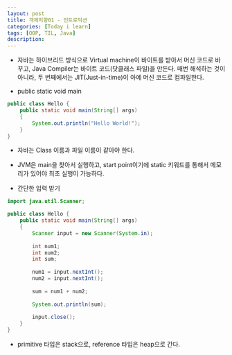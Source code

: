 ```yaml
---
layout: post
title: 객체지향01 - 인트로덕션
categories: [Today i learn]
tags: [OOP, TIL, Java]
description: 
---
```




- 자바는 하이브리드 방식으로 Virtual machine이 바이트를 받아서 머신 코드로 바꾸고, Java Compiler는 바이트 코드(닷클래스 파일)을 만든다. 매번 해석하는 것이 아니라, 두 번째에서는 JIT(Just-in-time)이 아예 머신 코드로 컴파일한다.



- public static void main

```java
public class Hello {
	public static void main(String[] args)
	{
		System.out.println("Hello World!");
	}
}
```

- 자바는 Class 이름과 파일 이름이 같아야 한다.

- JVM은 main을 찾아서 실행하고, start point이기에 static 키워드를 통해서 메모리가 있어야 최초 실행이 가능하다.



- 간단한 입력 받기

```java
import java.util.Scanner;

public class Hello {
	public static void main(String[] args)
	{
		Scanner input = new Scanner(System.in);
		
		int num1;
		int num2;
		int sum;
		
		num1 = input.nextInt();
		num2 = input.nextInt();
		
		sum = num1 + num2;
		
		System.out.println(sum);
		
		input.close();
	}
}
```



- primitive 타입은 stack으로, reference 타입은 heap으로 간다.

